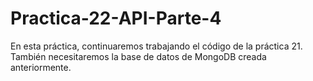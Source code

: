 # Practica-22-API-Parte-4
En esta práctica, continuaremos trabajando el código de la práctica 21. También necesitaremos la base de datos de MongoDB creada anteriormente.
